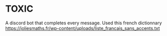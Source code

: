# TOXIC
A discord bot that completes every message.
Used this french dictionnary https://joliesmaths.fr/wp-content/uploads/liste_francais_sans_accents.txt

